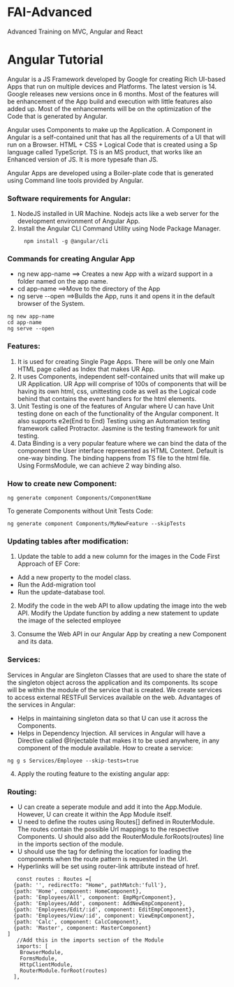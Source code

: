 # FAI-Advanced
Advanced Training on MVC, Angular and React
# Angular Tutorial
Angular is a JS Framework developed by Google for creating Rich UI-based Apps that run on multiple devices and Platforms. The latest version is 14. Google releases new versions once in 6 months. Most of the features will be enhancement of the App build and execution with little features also added up. Most of the enhancements will be on the optimization of the Code that is generated by Angular.

Angular uses Components to make up the Application. A Component in Angular is a self-contained unit that has all the requirements of a UI that will run on a Browser. HTML + CSS + Logical Code that is created using a Sp language called TypeScript. TS is an MS product, that works like an Enhanced version of JS. It is more typesafe than JS. 

Angular Apps are developed using a Boiler-plate code that is generated using Command line tools provided by Angular.

### Software requirements for Angular:
1. NodeJS installed in UR Machine. Nodejs acts like a web server for the development environment of Angular App.
2. Install the Angular CLI Command Utility using Node Package Manager.   
   ```
     npm install -g @angular/cli
   ```

### Commands for creating Angular App
- ng new app-name ==> Creates a new App with a wizard support in a folder named on the app name. 
- cd app-name ==>Move to the directory of the App
- ng serve --open ==>Builds the App, runs it and opens it in the default browser of the System.

```
ng new app-name
cd app-name
ng serve --open
```

### Features:
1. It is used for creating Single Page Apps. There will be only one Main HTML page called as Index that makes UR App.
2. It uses Components, independent self-contained units that will make up UR Application. UR App will comprise of 100s of components that will be having its own html, css, unittesting code as well as the Logical code behind that contains the event handlers for the html elements.
3. Unit Testing is one of the features of Angular where U can have Unit testing done on each of the functionality of the Angular component. It also supports e2e(End to End) Testing using an Automation testing framework called Protractor. Jasmine is the testing framework for unit testing. 
4. Data Binding is a very popular feature where we can bind the data of the component the User interface represented as HTML Content. Default is one-way binding. The binding happens from TS file to the html file. Using FormsModule, we can achieve 2 way binding also.  
 
### How to create new Component:
```
ng generate component Components/ComponentName
```
To generate Components without Unit Tests Code:
```
ng generate component Components/MyNewFeature --skipTests
```

### Updating tables after modification:
1. Update the table to add a new column for the images in the Code First Approach of EF Core:
- Add a new property to the model class.
- Run the Add-migration tool
- Run the update-database tool.

2. Modify the code in the web API to allow updating the image into the web API.
Modify the Update function by adding a new statement to update the image of the selected employee

3. Consume the Web API in our Angular App by creating a new Component and its data. 
### Services:
Services in Angular are Singleton Classes that are used to share the state of the singleton object across the application and its components. Its scope will be within the module of the service that is created. 
We create services to access external RESTFull Services available on the web. 
Advantages of the services in Angular:
- Helps in maintaining singleton data so that U can use it across the Components. 
- Helps in Dependency Injection. All services in Angular will have a Directive called @Injectable that makes it to be used anywhere, in any component of the module available. 
How to create a service:
```
ng g s Services/Employee --skip-tests=true
```

4. Apply the routing feature to the existing angular app:
### Routing:
- U can create a seperate module and add it into the App.Module. However, U can create it within the App Module itself. 
- U need to define the routes using Routes[] defined in RouterModule. The routes contain the possible Url mappings to the respective Components. U should also add the RouterModule.forRoots(routes) line in the imports section of the module. 
- U should use the <router-outlet> tag for defining the location for loading the components when the route pattern is requested in the Url. 
- Hyperlinks will be set using router-link attribute instead of href. 
```
   const routes : Routes =[
  {path: '', redirectTo: "Home", pathMatch:'full'},
  {path: 'Home', component: HomeComponent},
  {path: 'Employees/All', component: EmpMgrComponent},
  {path: 'Employees/Add', component: AddNewEmpComponent},
  {path: 'Employees/Edit/:id', component: EditEmpComponent},
  {path: 'Employees/View/:id', component: ViewEmpComponent},
  {path: 'Calc', component: CalcComponent},  
  {path: 'Master', component: MasterComponent}  
]
   //Add this in the imports section of the Module
   imports: [
    BrowserModule,
    FormsModule,
    HttpClientModule,
    RouterModule.forRoot(routes)
  ],
   ```
